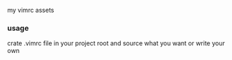 my vimrc assets

### usage
crate .vimrc file in your project root and source what you want or write your own
